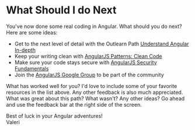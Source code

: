 # What Should I do Next

You've now done some real coding in Angular. What should you do next? Here are some ideas:

* Get to the next level of detail with the Outlearn Path [Understand Angular In-depth](https://www.outlearn.com/learn/ShieldSensei/angular)
* Keep your writing clean with [AngularJS Patterns: Clean Code](http://www.pluralsight.com/courses/angularjs-patterns-clean-code)
* Make sure your code stays secure with [AngularJS Security Fundamentals](http://www.pluralsight.com/courses/angularjs-security-fundamentals)
* Join the [AngularJS Google Group](https://groups.google.com/forum/#!forum/angular) to be part of the community

What has worked well for you? I'd love to include some of your favorite resources in the list above. Any other feedback is also much appreciated. What was great about this path? What wasn't? Any other ideas? Go ahead and use the feedback bar at the right side of the screen.

Best of luck in your Angular adventures!  
Valeri
